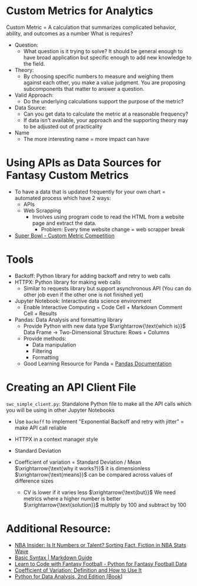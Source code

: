 # Custom Metrics for Analytics
Custom Metric = A calculation that summarizes complicated behavior, ability, and outcomes as a number
What is requires?
* Question:
	* What question is it trying to solve? It should be general enough to have broad application but specific enough to add new knowledge to the field.
* Theory:
	* By choosing specific numbers to measure and weighing them against each other, you make a value judgment. You are proposing subcomponents that matter to answer a question.
* Valid Approach:
	* Do the underlying calculations support the purpose of the metric?
* Data Source:
	* Can you get data to calculate the metric at a reasonable frequency?
	* If data isn't available, your approach and the supporting theory may to be adjusted out of practicality
* Name
	* The more interesting name = more impact can have

# Using APIs as Data Sources for Fantasy Custom Metrics
* To have a data that is updated frequently for your own chart = automated process which have 2 ways:
	* APIs
	* Web Scrapping
		* Involves using program code to read the HTML from a website page and extract the data.
			* Problem: Every time website change = web scrapper break
* [Super Bowl - Custom Metric Competition](https://operations.nfl.com/gameday/analytics/big-data-bowl/)

# Tools
* Backoff: Python library for adding backoff and retry to web calls
* HTTPX: Python library for making web calls
	* Similar to requests library but support asynchronous API (You can do other job even if the other one is not finished yet)
* Jupyter Notebook: Interactive data science environment
	* Enable Interactive Computing = Code Cell + Markdown Comment Cell + Results
* Pandas: Data Analysis and formatting library
	* Provide Python with new data type $\xrightarrow{\text{which is}}$ Data Frame $\rightarrow$ Two-Dimensional Structure: Rows + Columns
	* Provide methods:
		* Data manipulation
		* Filtering
		* Formatting
	* Good Learning Resource for Panda = [Pandas Documentation](https://pandas.pydata.org/docs/user_guide/basics.html)

# Creating an API Client File
`swc_simple_client.py`: Standalone Python file to make all the API calls which you will be using in other Jupyter Notebooks
* Use `backoff` to implement "Exponential Backoff and retry with jitter" = make API call reliable
* HTTPX in a context manager style

* Standard Deviation
* Coefficient of variation = Standard Deviation / Mean $\xrightarrow{\text{why it works?}}$ it is dimensionless $\xrightarrow{\text{means}}$ can be compared across values of difference sizes
	* CV is lower if it varies less $\xrightarrow{\text{but}}$ We need metrics where a higher number is better $\xrightarrow{\text{solution}}$ multiply by 100 and subtract by 100


# Additional Resource:
* [NBA Insider: Is It Numbers or Talent? Sorting Fact, Fiction in NBA Stats Wave](https://bleacherreport.com/articles/2378041-nba-insider-is-it-numbers-or-talent-sorting-fact-fiction-in-nba-stats-wave)
* [Basic Syntax \| Markdown Guide](https://markdownguide.offshoot.io/basic-syntax/)
* [Learn to Code with Fantasy Football - Python for Fantasy Football Data](https://fantasycoding.com/)
* [Coefficient of Variation: Definition and How to Use It](https://www.investopedia.com/terms/c/coefficientofvariation.asp)
* [Python for Data Analysis, 2nd Edition \[Book\]](https://learning.oreilly.com/library/view/python-for-data/9781491957653/)
